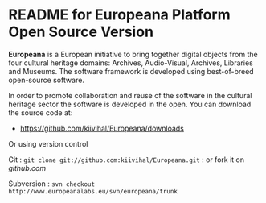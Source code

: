 # README for Europeana Platform Open Source Version #

**Europeana** is a European initiative to bring together digital objects from the four cultural heritage domains: Archives, Audio-Visual, Archives, Libraries and Museums. The software framework is developed using best-of-breed open-source software.

In order to promote collaboration and reuse of the software in the cultural heritage sector the software is developed in the open. You can download the source code at:

* https://github.com/kiivihal/Europeana/downloads

Or using version control

Git
:	`git clone git://github.com:kiivihal/Europeana.git`	
:	or fork it on *github.com*

Subversion
: `svn checkout http://www.europeanalabs.eu/svn/europeana/trunk`